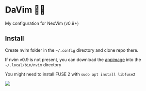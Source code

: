 # DaVim 🤠🗿

My configuration for NeoVim (v0.9+)

## Install

Create nvim folder in the `~/.config` directory and clone repo there.

If nvim v0.9 is not present, you can download the [appimage](https://github.com/neovim/neovim/blob/master/INSTALL.md#appimage-universal-linux-package) into the `~/.local/bin/nvim` directory

You might need to install FUSE 2 with `sudo apt install libfuse2`

![](https://i.pinimg.com/originals/05/1d/53/051d5320f7824fad820489edf5e1fc76.gif)
